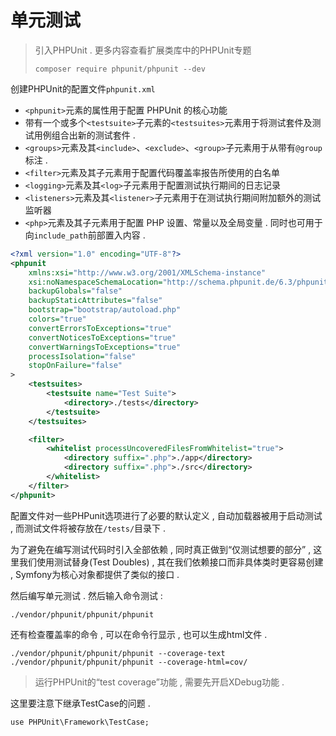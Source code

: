 # 单元测试

> 引入PHPUnit . 更多内容查看扩展类库中的PHPUnit专题
>
> ```
> composer require phpunit/phpunit --dev
> ```

创建PHPUnit的配置文件`phpunit.xml`

* `<phpunit>`元素的属性用于配置 PHPUnit 的核心功能
* 带有一个或多个`<testsuite>`子元素的`<testsuites>`元素用于将测试套件及测试用例组合出新的测试套件 . 
* `<groups>`元素及其`<include>`、`<exclude>`、`<group>`子元素用于从带有`@group`标注 . 
* `<filter>`元素及其子元素用于配置代码覆盖率报告所使用的白名单
* `<logging>`元素及其`<log>`子元素用于配置测试执行期间的日志记录
* `<listeners>`元素及其`<listener>`子元素用于在测试执行期间附加额外的测试监听器
* `<php>`元素及其子元素用于配置 PHP 设置、常量以及全局变量 . 同时也可用于向`include_path`前部置入内容 . 

```xml
<?xml version="1.0" encoding="UTF-8"?>
<phpunit
    xmlns:xsi="http://www.w3.org/2001/XMLSchema-instance"
    xsi:noNamespaceSchemaLocation="http://schema.phpunit.de/6.3/phpunit.xsd"
    backupGlobals="false"
    backupStaticAttributes="false"
    bootstrap="bootstrap/autoload.php"
    colors="true"
    convertErrorsToExceptions="true"
    convertNoticesToExceptions="true"
    convertWarningsToExceptions="true"
    processIsolation="false"
    stopOnFailure="false"
>
    <testsuites>
        <testsuite name="Test Suite">
            <directory>./tests</directory>
        </testsuite>
    </testsuites>

    <filter>
        <whitelist processUncoveredFilesFromWhitelist="true">
            <directory suffix=".php">./app</directory>
            <directory suffix=".php">./src</directory>
        </whitelist>
    </filter>
</phpunit>
```

配置文件对一些PHPunit选项进行了必要的默认定义 , 自动加载器被用于启动测试 , 而测试文件将被存放在`/tests/`目录下 .

为了避免在编写测试代码时引入全部依赖 , 同时真正做到“仅测试想要的部分” , 这里我们使用测试替身\(Test Doubles\) , 其在我们依赖接口而非具体类时更容易创建 , Symfony为核心对象都提供了类似的接口 .

然后编写单元测试 . 然后输入命令测试 :

```
./vendor/phpunit/phpunit/phpunit
```

还有检查覆盖率的命令 , 可以在命令行显示 , 也可以生成html文件 .

```
./vendor/phpunit/phpunit/phpunit --coverage-text
./vendor/phpunit/phpunit/phpunit --coverage-html=cov/
```

> 运行PHPUnit的“test coverage”功能 , 需要先开启XDebug功能 .

这里要注意下继承TestCase的问题 . 

```
use PHPUnit\Framework\TestCase;
```



